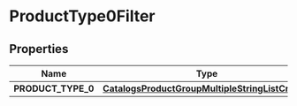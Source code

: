 
# ProductType0Filter

## Properties
| Name | Type | Description | Notes |
| ------------ | ------------- | ------------- | ------------- |
| **PRODUCT_TYPE_0** | [**CatalogsProductGroupMultipleStringListCriteria**](.md) |  |  |



